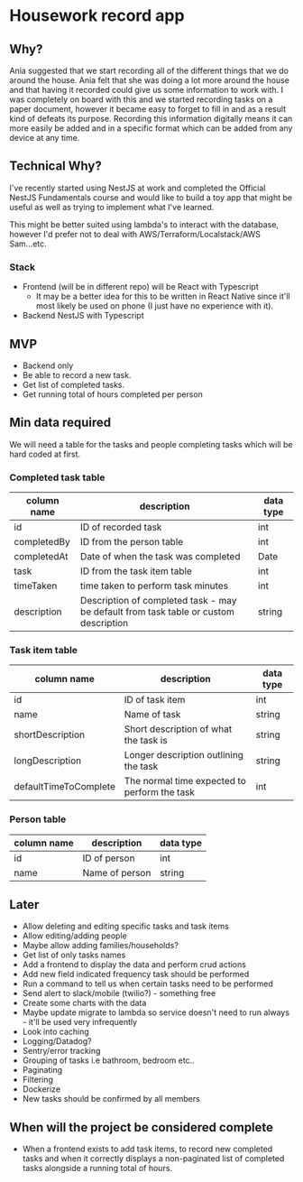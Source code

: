# Housework record app

## Why?
Ania suggested that we start recording all of the different things that we do around the house. Ania felt that she was doing a lot more around the house and that having it recorded could give us some information to work with. I was completely on board with this and we started recording tasks on a paper document, however it became easy to forget to fill in and as a result kind of defeats its purpose. Recording this information digitally means it can more easily be added and in a specific format which can be added from any device at any time.

## Technical Why?
I've recently started using NestJS at work and completed the Official NestJS Fundamentals course and would like to build a toy app that might be useful as well as trying to implement what I've learned.

This might be better suited using lambda's to interact with the database, however I'd prefer not to deal with AWS/Terraform/Localstack/AWS Sam...etc.

### Stack
- Frontend (will be in different repo) will be React with Typescript
  - It may be a better idea for this to be written in React Native since it'll most likely be used on phone (I just have no experience with it).
- Backend NestJS with Typescript
  
## MVP
- Backend only
- Be able to record a new task. 
- Get list of completed tasks. 
- Get running total of hours completed per person

## Min data required
We will need a table for the tasks and people completing tasks which will be hard coded at first.

### Completed task table
| column name  | description  | data type  | 
|---|---|---|
| id   | ID of recorded task  | int
| completedBy   | ID from the person table  | int
| completedAt  | Date of when the task was completed  |   Date
| task  | ID from the task item table  | int
| timeTaken  | time taken to perform task minutes | int
| description | Description of completed task - may be default from task table or custom description  | string

### Task item table
| column name  | description  | data type  | 
|---|---|---|
| id   | ID of task item  | int
| name   | Name of task  | string
| shortDescription  | Short description of what the task is  |   string
| longDescription  | Longer description outlining the task  |   string
| defaultTimeToComplete   | The normal time expected to perform the task  | int

### Person table
| column name  | description  | data type  | 
|---|---|---|
| id   | ID of person  | int
| name   | Name of person  | string

## Later
- Allow deleting and editing specific tasks and task items
- Allow editing/adding people
- Maybe allow adding families/households?
- Get list of only tasks names
- Add a frontend to display the data and perform crud actions
- Add new field indicated frequency task should be performed
- Run a command to tell us when certain tasks need to be performed
- Send alert to slack/mobile (twilio?) - something free
- Create some charts with the data
- Maybe update migrate to lambda so service doesn't need to run always - it'll be used very infrequently
- Look into caching
- Logging/Datadog?
- Sentry/error tracking
- Grouping of tasks i.e bathroom, bedroom etc..
- Paginating
- Filtering
- Dockerize
- New tasks should be confirmed by all members
  
## When will the project be considered complete
- When a frontend exists to add task items, to record new completed tasks and when it correctly displays a non-paginated list of completed tasks alongside a running total of hours.